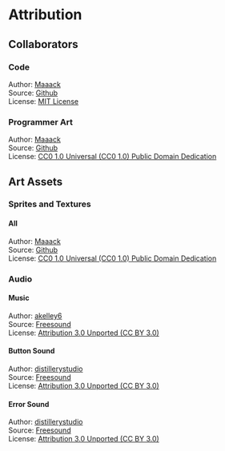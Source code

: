 # Attribution
## Collaborators
### Code
Author: [Maaack](https://github.com/Maaack)  
Source: [Github](https://github.com/Maaack/Node-Traversal)  
License: [MIT License](./LICENSE.md)

### Programmer Art
Author: [Maaack](https://github.com/Maaack)  
Source: [Github](https://github.com/Maaack/Godot-Projecto-Primero)  
License: [CC0 1.0 Universal (CC0 1.0)
Public Domain Dedication](https://creativecommons.org/publicdomain/zero/1.0/)

## Art Assets
### Sprites and Textures
#### All
Author: [Maaack](https://github.com/Maaack)  
Source: [Github](https://github.com/Maaack/Godot-Projecto-Primero)  
License: [CC0 1.0 Universal (CC0 1.0)
Public Domain Dedication](https://creativecommons.org/publicdomain/zero/1.0/)

### Audio
#### Music
Author: [akelley6](https://freesound.org/people/akelley6/)  
Source: [Freesound](https://freesound.org/people/akelley6/sounds/507728/)  
License: [Attribution 3.0 Unported (CC BY 3.0)](https://creativecommons.org/licenses/by/3.0/#)

#### Button Sound
Author: [distillerystudio](https://freesound.org/people/distillerystudio/)  
Source: [Freesound](https://freesound.org/people/distillerystudio/sounds/327724/)  
License: [Attribution 3.0 Unported (CC BY 3.0)](https://creativecommons.org/licenses/by/3.0/#)

#### Error Sound
Author: [distillerystudio](https://freesound.org/people/distillerystudio/)  
Source: [Freesound](https://freesound.org/people/distillerystudio/sounds/327736/)  
License: [Attribution 3.0 Unported (CC BY 3.0)](https://creativecommons.org/licenses/by/3.0/#)  